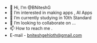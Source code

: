 - 👋 Hi, I’m @BNiteshG
- 👀 I’m interested in making apps , AI Apps 
- 🌱 I’m currently studying in 10th  Standard
- 💞️ I’m looking to collaborate on ...
- 📫 How to reach me . 
- E-mail - bniteshgehloth@gmail.com

<!---
BNiteshG/BNiteshG is a ✨ special ✨ repository because its `README.md` (this file) appears on your GitHub profile.
You can click the Preview link to take a look at your changes.
--->
